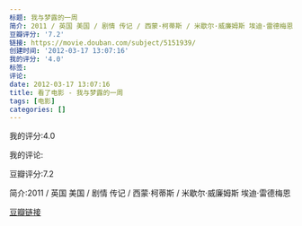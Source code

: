 ```yaml
---
标题: 我与梦露的一周
简介: 2011 / 英国 美国 / 剧情 传记 / 西蒙·柯蒂斯 / 米歇尔·威廉姆斯 埃迪·雷德梅恩
豆瓣评分: '7.2'
链接: https://movie.douban.com/subject/5151939/
创建时间: '2012-03-17 13:07:16'
我的评分: '4.0'
标签:
评论:
date: 2012-03-17 13:07:16
title: 看了电影 - 我与梦露的一周
tags: [电影]
categories: []
---
```


我的评分:4.0

我的评论:

豆瓣评分:7.2

简介:2011 / 英国 美国 / 剧情 传记 / 西蒙·柯蒂斯 / 米歇尔·威廉姆斯 埃迪·雷德梅恩

[豆瓣链接](https://movie.douban.com/subject/5151939/)

